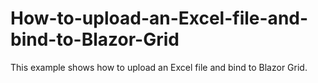 # How-to-upload-an-Excel-file-and-bind-to-Blazor-Grid
This example shows how to upload an Excel file and bind to Blazor Grid.
